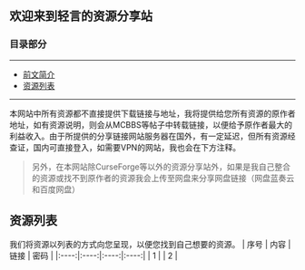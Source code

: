 ## 欢迎来到轻言的资源分享站
### 目录部分

***
* [前文简介](#欢迎来到轻言的资源分享站)
* [资源列表](#资源列表)
***

本网站中所有资源都不直接提供下载链接与地址，我将提供给您所有资源的原作者地址，如有资源说明，则会从MCBBS等帖子中转载链接，以便给予原作者最大的利益收入。由于所提供的分享链接网站服务器在国外，有一定延迟，但所有资源经查证，国内可直接登入，如需要VPN的网站，我也会在下方注释。

> 另外，在本网站除CurseForge等以外的资源分享站外，如果是我自己整合的资源或找不到原作者的资源我会上传至网盘来分享网盘链接（网盘蓝奏云和百度网盘）

## 资源列表

我们将资源以列表的方式向您呈现，以便您找到自己想要的资源。
| 序号 | 内容 | 链接 | 密码 |
|:----:|:----:|:----:|:----:|
|   1  |
|   2  |
